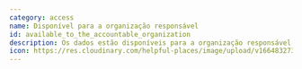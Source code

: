 ```yaml
---
category: access
name: Disponível para a organização responsável
id: available_to_the_accountable_organization
description: Os dados estão disponíveis para a organização responsável
icon: https://res.cloudinary.com/helpful-places/image/upload/v1664832730/dtpr-icons/access/yes-accountable_wnlqt1.svg
---
```


